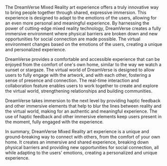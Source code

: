 The DreamVerse Mixed Reality art experience offers a truly innovative way to bring people together through shared, expressive immersion. This experience is designed to adapt to the emotions of the users, allowing for an even more personal and meaningful experience. By harnessing the power of cutting-edge mixed reality technology, DreamVerse creates a fully immersive environment where physical barriers are broken down and new opportunities for social connection are made possible. The virtual environment changes based on the emotions of the users, creating a unique and personalized experience.

DreamVerse provides a comfortable and accessible experience that can be enjoyed from the comfort of one's own home, similar to the way we watch a sunset or stargaze. The virtual world of DreamVerse is designed to allow users to fully engage with the artwork, and with each other, fostering a sense of presence and connection. The real-time interaction and collaboration feature enables users to work together to create and explore the virtual world, strengthening relationships and building communities.

DreamVerse takes immersion to the next level by providing haptic feedback and other immersive elements that help to blur the lines between reality and the virtual world, making for an authentic and meaningful experience. The use of haptic feedback and other immersive elements keep users present in the moment, fully engaged with the experience.

In summary, DreamVerse Mixed Reality art experience is a unique and ground-breaking way to connect with others, from the comfort of your own home. It creates an immersive and shared experience, breaking down physical barriers and providing new opportunities for social connection, all while adapting to the users' emotions, creating a personalized and unique experience.
